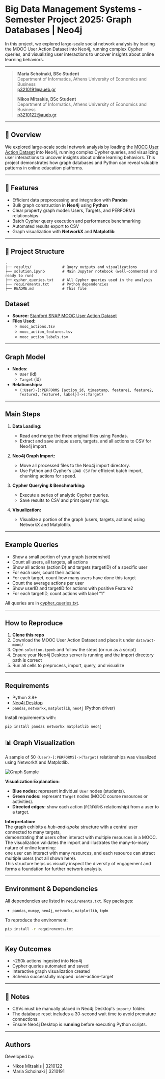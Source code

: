 # Big Data Management Systems - Semester Project 2025: Graph Databases | Neo4j

In this project, we explored large-scale social network analysis by loading the MOOC User Action Dataset into Neo4j, running complex Cypher queries, and visualizing user interactions to uncover insights about online learning behaviors.

---

> **Maria Schoinaki, BSc Student**  
> Department of Informatics, Athens University of Economics and Business  
> p3210191@aueb.gr  
>
> **Nikos Mitsakis, BSc Student**  
> Department of Informatics, Athens University of Economics and Business  
> p3210122@aueb.gr  

---

## 📖 Overview

We explored large-scale social network analysis by loading the [MOOC User Action Dataset](https://snap.stanford.edu/data/act-mooc.html) into Neo4j, running complex Cypher queries, and visualizing user interactions to uncover insights about online learning behaviors. This project demonstrates how graph databases and Python can reveal valuable patterns in online education platforms.

---

## 🚀 Features

- Efficient data preprocessing and integration with **Pandas**
- Bulk graph construction in **Neo4j** using **Python**
- Clear property graph model: Users, Targets, and PERFORMS relationships
- Batch Cypher query execution and performance benchmarking
- Automated results export to CSV
- Graph visualization with **NetworkX** and **Matplotlib**

---

## 📁 Project Structure

```text
.
├── results/              # Query outputs and visualizations
├── solution.ipynb        # Main Jupyter notebook (well-commented and ready to run)
├── cypher_queries.txt    # All Cypher queries used in the analysis
├── requirements.txt      # Python dependencies
├── README.md             # This file
```

## Dataset

- **Source:** [Stanford SNAP MOOC User Action Dataset](https://snap.stanford.edu/data/act-mooc.html)
- **Files Used:**  
  - `mooc_actions.tsv`  
  - `mooc_action_features.tsv`  
  - `mooc_action_labels.tsv`

---

## Graph Model

- **Nodes:**
  - `User` (id)
  - `Target` (id)
- **Relationships:**
  - `(:User)-[:PERFORMS {action_id, timestamp, feature1, feature2, feature3, feature4, label}]->(:Target)`

---

## Main Steps

1. **Data Loading:**  
   - Read and merge the three original files using Pandas.
   - Extract and save unique users, targets, and all actions to CSV for Neo4j import.

2. **Neo4j Graph Import:**  
   - Move all processed files to the Neo4j import directory.
   - Use Python and Cypher’s `LOAD CSV` for efficient batch import, chunking actions for speed.

3. **Cypher Querying & Benchmarking:**  
   - Execute a series of analytic Cypher queries.
   - Save results to CSV and print query timings.

4. **Visualization:**  
   - Visualize a portion of the graph (users, targets, actions) using NetworkX and Matplotlib.

---

## Example Queries

- Show a small portion of your graph (screenshot)
- Count all users, all targets, all actions
- Show all actions (actionID) and targets (targetID) of a specific user
- For each user, count their actions
- For each target, count how many users have done this target
- Count the average actions per user
- Show userID and targetID for actions with positive Feature2
- For each targetID, count actions with label “1”

All queries are in [cypher_queries.txt](cypher_queries.txt).

---

## How to Reproduce

1. **Clone this repo**
2. Download the MOOC User Action Dataset and place it under `data/act-mooc/`
3. Open `solution.ipynb` and follow the steps (or run as a script)
4. Ensure your Neo4j Desktop server is running and the import directory path is correct
5. Run all cells to preprocess, import, query, and visualize

---

## Requirements

- Python 3.8+
- [Neo4j Desktop](https://neo4j.com/download/)
- `pandas`, `networkx`, `matplotlib`, `neo4j` (Python driver)

Install requirements with:

```bash
pip install pandas networkx matplotlib neo4j
```


## 📊 Graph Visualization

A sample of 50 `(User)-[:PERFORMS]->(Target)` relationships was visualized using NetworkX and Matplotlib.

![Graph Sample](results/graph_sample.png)

**Visualization Explanation:**
- **Blue nodes:** represent individual `User` nodes (students).
- **Green nodes:** represent `Target` nodes (MOOC course resources or activities).
- **Directed edges:** show each action (`PERFORMS` relationship) from a user to a target.

**Interpretation:**  
The graph exhibits a *hub-and-spoke* structure with a central user connected to many targets,  
demonstrating that users often interact with multiple resources in a MOOC.  
The visualization validates the import and illustrates the many-to-many nature of online learning:  
one user can interact with many resources, and each resource can attract multiple users (not all shown here).  
This structure helps us visually inspect the diversity of engagement and forms a foundation for further network analysis.

---



## Environment & Dependencies

All dependencies are listed in `requirements.txt`. Key packages:

* `pandas`, `numpy`, `neo4j`, `networkx`, `matplotlib`, `tqdm`

To reproduce the environment:

```bash
pip install -r requirements.txt
```

---

## Key Outcomes

* \~250k actions ingested into Neo4j
* Cypher queries automated and saved
* Interactive graph visualization created
* Schema successfully mapped: user–action–target

---

## 📌 Notes

* CSVs must be manually placed in Neo4j Desktop's `import/` folder.
* The database reset includes a 30-second wait time to avoid premature connections.
* Ensure Neo4j Desktop is **running** before executing Python scripts.

---

## Authors

Developed by:

- Nikos Mitsakis  | 3210122
- Maria Schoinaki | 3210191